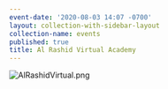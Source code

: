 ```yaml
---
event-date: '2020-08-03 14:07 -0700'
layout: collection-with-sidebar-layout
collection-name: events
published: true
title: Al Rashid Virtual Academy
---
```

![AlRashidVirtual.png]({{site.baseurl}}/media/AlRashidVirtual.png)
